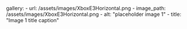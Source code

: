 gallery:
    - url: /assets/images/XboxE3Horizontal.png
    - image_path: /assets/images/XboxE3Horizontal.png
    - alt: "placeholder image 1"
    - title: "Image 1 title caption"